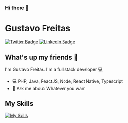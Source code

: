 ### Hi there 👋

<!--
**freitasgustavos/freitasgustavos** is a ✨ _special_ ✨ repository because its `README.md` (this file) appears on your GitHub profile.

Here are some ideas to get you started:

- 🔭 I’m currently working on ...
- 🌱 I’m currently learning ...
- 👯 I’m looking to collaborate on ...
- 🤔 I’m looking for help with ...
- 💬 Ask me about ...
- 📫 How to reach me: ...
- 😄 Pronouns: ...
- ⚡ Fun fact: ...
-->


# Gustavo Freitas 
[![Twitter Badge](https://img.shields.io/badge/-@freitasgustavos-1ca0f1?style=flat-square&labelColor=1ca0f1&logo=twitter&logoColor=white&link=https://twitter.com/freitasgustavos)](https://twitter.com/freitasgustavos) [![Linkedin Badge](https://img.shields.io/badge/-Gustavo_Freitas-blue?style=flat-square&logo=Linkedin&logoColor=white&link=https://www.linkedin.com/in/freitasgustavos/)](https://www.linkedin.com/in/freitasgustavos/) 

## What's up my friends 👋
I'm Gustavo Freitas.
I'm a full stack developer :computer:

<!-- :brain:   I’m currently working at **Maxxi Company** -->
- :computer:   PHP, Java, ReactJS, Node, React Native, Typescript
- 💬   Ask me about: Whatever you want

## My Skills

[![My Skills](https://skillicons.dev/icons?i=html,css,js,ts,php,java,spring,laravel,react,nodejs,npm,yarn,next,nest,express,fastapi,tailwind,mysql,postgres,mongodb,redis,prisma,graphql,docker,apollo,git,bitbucket,aws,gcp,firebase,azure,nginx,figma)](https://skillicons.dev)
